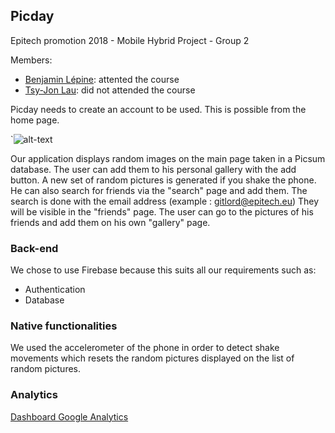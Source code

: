 ## Picday

Epitech promotion 2018 - Mobile Hybrid Project - Group 2

Members:
- [Benjamin Lépine](https://github.com/benjaminlepine): attented the course
- [Tsy-Jon Lau](https://github.com/tsyjonlau): did not attended the course

Picday needs to create an account to be used. This is possible from the home page.

`![alt-text](https://photos.google.com/share/AF1QipO4kE9k5ZxqGvvlGdvrqQ0hb2y3YF8s84J1937Ex-xZDlizpr9Hc6WetXiSF8Lw9w/photo/AF1QipM5qAkKF678w-n1cGXgeN7Z2tf2iKXGdA8i4T41?key=RHRmZ19qZk9oUEU2QmRuRmlrc3RodjdkUkdtMFdR)

Our application displays random images on the main page taken in a Picsum database.
The user can add them to his personal gallery with the add button.
A new set of random pictures is generated if you shake the phone.
He can also search for friends via the "search" page and add them. The search is done with the email address
(example : gitlord@epitech.eu)
They will be visible in the "friends" page. The user can go to the pictures of his friends and add them on his own "gallery" page.

### Back-end

We chose to use Firebase because this suits all our requirements such as:
- Authentication
- Database

### Native functionalities

We used the accelerometer of the phone in order to detect shake movements which resets the random pictures displayed on the list of random pictures.

### Analytics

[Dashboard Google Analytics](https://analytics.google.com/analytics/web/template?uid=mhVB0u6uTSi4XdS0eNQ1jw)
